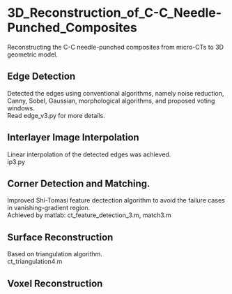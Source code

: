 # 3D_Reconstruction_of_C-C_Needle-Punched_Composites
Reconstructing the C-C needle-punched composites from micro-CTs to 3D geometric model.   

## Edge Detection
Detected the edges using conventional algorithms, namely noise reduction, Canny, Sobel, Gaussian, morphological algorithms, and proposed voting windows.  
Read edge_v3.py for more details.

## Interlayer Image Interpolation
Linear interpolation of the detected edges was achieved.  
ip3.py

## Corner Detection and Matching.
Improved Shi-Tomasi feature dectection algorithm to avoid the failure cases in vanishing-gradient region.  
Achieved by matlab: ct_feature_detection_3.m, match3.m  

## Surface Reconstruction
Based on triangulation algorithm.  
ct_triangulation4.m

## Voxel Reconstruction

